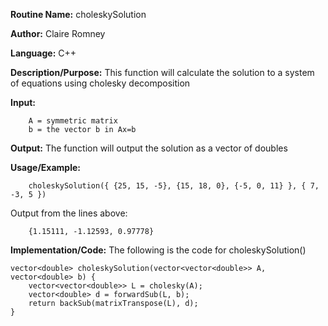 **Routine Name:**       choleskySolution

**Author:** Claire Romney

**Language:** C++

**Description/Purpose:** This function will calculate the solution to a system of equations using cholesky decomposition

**Input:** 
        
        A = symmetric matrix
        b = the vector b in Ax=b

**Output:** The function will output the solution as a vector of doubles

**Usage/Example:**

        choleskySolution({ {25, 15, -5}, {15, 18, 0}, {-5, 0, 11} }, { 7, -3, 5 })
       
Output from the lines above:

        {1.15111, -1.12593, 0.97778}
  
**Implementation/Code:** The following is the code for choleskySolution()

    vector<double> choleskySolution(vector<vector<double>> A, vector<double> b) {
	    vector<vector<double>> L = cholesky(A);
	    vector<double> d = forwardSub(L, b);
	    return backSub(matrixTranspose(L), d);
    }

